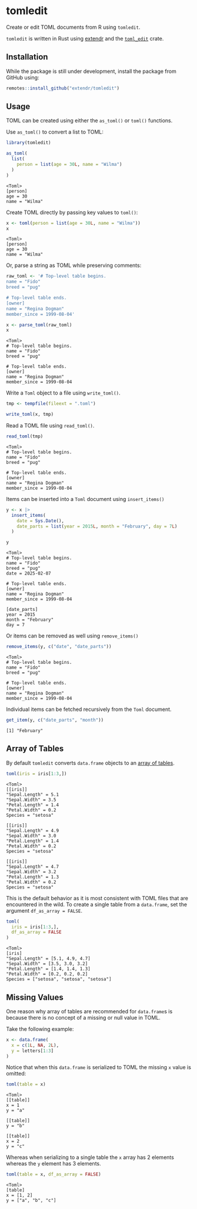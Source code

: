 

# tomledit

Create or edit TOML documents from R using `tomledit`.

`tomledit` is written in Rust using
[extendr](https://extendr.github.io/) and the
[`toml_edit`](https://docs.rs/toml_edit/) crate.

## Installation

While the package is still under development, install the package from
GitHub using:

``` r
remotes::install_github("extendr/tomledit")
```

## Usage

TOML can be created using either the `as_toml()` or `toml()` functions.

Use `as_toml()` to convert a list to TOML:

``` r
library(tomledit)

as_toml(
  list(
    person = list(age = 30L, name = "Wilma")
  )
)
```

    <Toml>
    [person]
    age = 30
    name = "Wilma"

Create TOML directly by passing key values to `toml()`:

``` r
x <- toml(person = list(age = 30L, name = "Wilma"))
x
```

    <Toml>
    [person]
    age = 30
    name = "Wilma"

Or, parse a string as TOML while preserving comments:

``` r
raw_toml <- '# Top-level table begins.
name = "Fido"
breed = "pug"

# Top-level table ends.
[owner]
name = "Regina Dogman"
member_since = 1999-08-04'

x <- parse_toml(raw_toml)
x
```

    <Toml>
    # Top-level table begins.
    name = "Fido"
    breed = "pug"

    # Top-level table ends.
    [owner]
    name = "Regina Dogman"
    member_since = 1999-08-04

Write a `Toml` object to a file using `write_toml()`.

``` r
tmp <- tempfile(fileext = ".toml")

write_toml(x, tmp)
```

Read a TOML file using `read_toml()`.

``` r
read_toml(tmp)
```

    <Toml>
    # Top-level table begins.
    name = "Fido"
    breed = "pug"

    # Top-level table ends.
    [owner]
    name = "Regina Dogman"
    member_since = 1999-08-04

Items can be inserted into a `Toml` document using `insert_items()`

``` r
y <- x |> 
  insert_items(
    date = Sys.Date(),
    date_parts = list(year = 2015L, month = "February", day = 7L)
  )

y
```

    <Toml>
    # Top-level table begins.
    name = "Fido"
    breed = "pug"
    date = 2025-02-07

    # Top-level table ends.
    [owner]
    name = "Regina Dogman"
    member_since = 1999-08-04

    [date_parts]
    year = 2015
    month = "February"
    day = 7

Or items can be removed as well using `remove_items()`

``` r
remove_items(y, c("date", "date_parts"))
```

    <Toml>
    # Top-level table begins.
    name = "Fido"
    breed = "pug"

    # Top-level table ends.
    [owner]
    name = "Regina Dogman"
    member_since = 1999-08-04

Individual items can be fetched recursively from the `Toml` document.

``` r
get_item(y, c("date_parts", "month"))
```

    [1] "February"

## Array of Tables

By default `tomledit` converts `data.frame` objects to an [array of
tables](https://toml.io/en/v1.0.0#array-of-tables).

``` r
toml(iris = iris[1:3,])
```

    <Toml>
    [[iris]]
    "Sepal.Length" = 5.1
    "Sepal.Width" = 3.5
    "Petal.Length" = 1.4
    "Petal.Width" = 0.2
    Species = "setosa"

    [[iris]]
    "Sepal.Length" = 4.9
    "Sepal.Width" = 3.0
    "Petal.Length" = 1.4
    "Petal.Width" = 0.2
    Species = "setosa"

    [[iris]]
    "Sepal.Length" = 4.7
    "Sepal.Width" = 3.2
    "Petal.Length" = 1.3
    "Petal.Width" = 0.2
    Species = "setosa"

This is the default behavior as it is most consistent with TOML files
that are encountered in the wild. To create a single table from a
`data.frame`, set the argument `df_as_array = FALSE`.

``` r
toml(
  iris = iris[1:3,],
  df_as_array = FALSE
)
```

    <Toml>
    [iris]
    "Sepal.Length" = [5.1, 4.9, 4.7]
    "Sepal.Width" = [3.5, 3.0, 3.2]
    "Petal.Length" = [1.4, 1.4, 1.3]
    "Petal.Width" = [0.2, 0.2, 0.2]
    Species = ["setosa", "setosa", "setosa"]

## Missing Values

One reason why array of tables are recommended for `data.frame`s is
because there is no concept of a missing or null value in TOML.

Take the following example:

``` r
x <- data.frame(
  x = c(1L, NA, 2L),
  y = letters[1:3]
) 
```

Notice that when this `data.frame` is serialized to TOML the missing `x`
value is omitted:

``` r
toml(table = x)
```

    <Toml>
    [[table]]
    x = 1
    y = "a"

    [[table]]
    y = "b"

    [[table]]
    x = 2
    y = "c"

Whereas when serializing to a single table the `x` array has 2 elements
whereas the `y` element has 3 elements.

``` r
toml(table = x, df_as_array = FALSE)
```

    <Toml>
    [table]
    x = [1, 2]
    y = ["a", "b", "c"]
